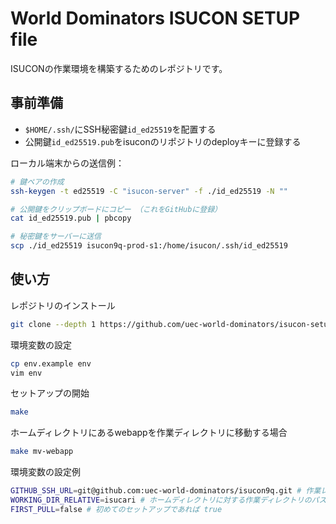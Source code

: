 # World Dominators ISUCON SETUP file

ISUCONの作業環境を構築するためのレポジトリです。

## 事前準備

- `$HOME/.ssh/`にSSH秘密鍵`id_ed25519`を配置する
- 公開鍵`id_ed25519.pub`をisuconのリポジトリのdeployキーに登録する

ローカル端末からの送信例：

```sh
# 鍵ペアの作成
ssh-keygen -t ed25519 -C "isucon-server" -f ./id_ed25519 -N ""

# 公開鍵をクリップボードにコピー （これをGitHubに登録）
cat id_ed25519.pub | pbcopy

# 秘密鍵をサーバーに送信
scp ./id_ed25519 isucon9q-prod-s1:/home/isucon/.ssh/id_ed25519
```

## 使い方

レポジトリのインストール

```sh
git clone --depth 1 https://github.com/uec-world-dominators/isucon-setup
```

環境変数の設定

```sh
cp env.example env
vim env
```

セットアップの開始

```sh
make
```

ホームディレクトリにあるwebappを作業ディレクトリに移動する場合

```sh
make mv-webapp
```

環境変数の設定例

```sh
GITHUB_SSH_URL=git@github.com:uec-world-dominators/isucon9q.git # 作業レポジトリ
WORKING_DIR_RELATIVE=isucari # ホームディレクトリに対する作業ディレクトリのパス
FIRST_PULL=false # 初めてのセットアップであれば true
```
